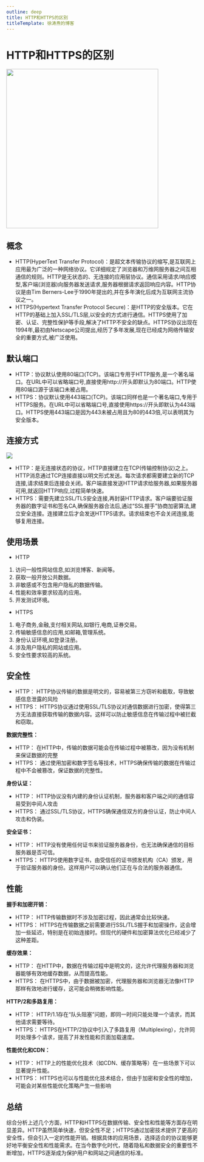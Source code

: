 ```yaml
---
outline: deep
title: HTTP和HTTPS的区别
titleTemplate: 徐涛焘的博客
---
```

# HTTP和HTTPS的区别

<img src="/question/network/http_and_https.jpg" width="400" height="420">

## 概念

- HTTP(HyperText Transfer Protocol)：是超文本传输协议的缩写,是互联网上应用最为广泛的一种网络协议。它详细规定了浏览器和万维网服务器之间互相通信的规则。HTTP是无状态的、无连接的应用层协议。通信采用请求/响应模型,客户端(浏览器)向服务器发送请求,服务器根据请求返回响应内容。HTTP协议是由Tim Berners-Lee于1990年提出的,并在多年演化后成为互联网主流协议之一。
- HTTPS(Hypertext Transfer Protocol Secure)：是HTTP的安全版本。它在HTTP的基础上加入SSL/TLS层,以安全的方式进行通信。HTTPS使用了加密、认证、完整性保护等手段,解决了HTTP不安全的缺点。HTTPS协议出现在1994年,最初由Netscape公司提出,经历了多年发展,现在已经成为网络传输安全的重要方式,被广泛使用。
## 默认端口

- HTTP：协议默认使用80端口(TCP)。该端口专用于HTTP服务,是一个著名端口。在URL中可以省略端口号,直接使用http://开头即默认为80端口。HTTP使用80端口源于该端口未被占用。
- HTTPS：协议默认使用443端口(TCP)。该端口同样也是一个著名端口,专用于HTTPS服务。在URL中可以省略端口号,直接使用https://开头即默认为443端口。HTTPS使用443端口是因为443未被占用且为80的443倍,可以表明其为安全版本。
## 连接方式
![](https://cdn.nlark.com/yuque/0/2023/jpeg/277039/1691496278055-5368f4f7-e053-4586-926f-79d2427f713a.jpeg)

- HTTP：是无连接状态的协议，HTTP直接建立在TCP(传输控制协议)之上。HTTP消息通过TCP连接直接以明文形式发送。每次请求都需要建立新的TCP连接,请求结束后连接会关闭。客户端直接发送HTTP请求给服务器,如果服务器可用,就返回HTTP响应,过程简单快速。
- HTTPS：需要先建立SSL/TLS安全连接,再封装HTTP请求。客户端要验证服务器的数字证书和签名CA,确保服务器合法后,通过“SSL握手”协商加密算法,建立安全连接。连接建立后才会发送HTTPS请求。请求结束也不会关闭连接,能够复用连接。
## 使用场景

- HTTP
1. 访问一般性网站信息,如浏览博客、新闻等。
2. 获取一般开放公共数据。
3. 非敏感或不包含用户隐私的数据传输。
4. 性能和效率要求较高的应用。
5. 开发测试环境。
- HTTPS
1. 电子商务,金融,支付相关网站,如银行,电商,证券交易。
2. 传输敏感信息的应用,如邮箱,管理系统。
3. 身份认证环境,如登录注册。
4. 涉及用户隐私的网站或应用。
5. 安全性要求较高的系统。
## 安全性

- HTTP： HTTP协议传输的数据是明文的，容易被第三方窃听和截取，导致敏感信息泄露的风险
- HTTPS： HTTPS协议通过使用SSL/TLS协议对通信数据进行加密，使得第三方无法直接获取传输的数据内容。这样可以防止敏感信息在传输过程中被拦截和窃取。

**数据完整性：**

- HTTP： 在HTTP中，传输的数据可能会在传输过程中被篡改，因为没有机制来保证数据的完整
- HTTPS： 通过使用加密和数字签名等技术，HTTPS确保传输的数据在传输过程中不会被篡改，保证数据的完整性。

**身份认证：**

- HTTP： HTTP协议没有内建的身份认证机制，服务器和客户端之间的通信容易受到中间人攻击
- HTTPS： 通过SSL/TLS协议，HTTPS确保通信双方的身份认证，防止中间人攻击和伪装。

**安全证书：**

- HTTP： HTTP没有使用任何证书来验证服务器身份，也无法确保通信的目标服务器是否可信。
- HTTPS： HTTPS使用数字证书，由受信任的证书颁发机构（CA）颁发，用于验证服务器的身份。这样用户可以确认他们正在与合法的服务器通信。
## 性能
**握手和加密开销：**

- HTTP： HTTP传输数据时不涉及加密过程，因此通常会比较快速。
- HTTPS： HTTPS在传输数据之前需要进行SSL/TLS握手和加密操作，这会增加一些延迟，特别是在初始连接时。但现代的硬件和加密算法优化已经减少了这种差距。

**缓存效果：**

- HTTP： 在HTTP中，数据在传输过程中是明文的，这允许代理服务器和浏览器能够有效地缓存数据，从而提高性能。
- HTTPS： 在HTTPS中，由于数据被加密，代理服务器和浏览器无法像HTTP那样有效地进行缓存，这可能会稍微影响性能。

**HTTP/2和多路复用：**

- HTTP： HTTP/1.1存在“队头阻塞”问题，即同一时间只能处理一个请求，而其他请求需要等待。
- HTTPS： HTTPS在HTTP/2协议中引入了多路复用（Multiplexing），允许同时处理多个请求，提高了并发性能和页面加载速度。

**性能优化和CDN：**

- HTTP： HTTP上的性能优化技术（如CDN、缓存策略等）在一些场景下可以显著提升性能。
- HTTPS： HTTPS也可以与性能优化技术结合，但由于加密和安全性的增加，可能会对某些性能优化策略产生一些影响
## 总结
综合分析上述几个方面，HTTP和HTTPS在数据传输、安全性和性能等方面存在明显差异。HTTP虽然简单快速，但安全性不足；HTTPS通过加密技术提供了更高的安全性，但会引入一定的性能开销。根据具体的应用场景，选择适合的协议能够更好地平衡安全性和性能需求。在当今数字化时代，随着隐私和数据安全的重要性不断增加，HTTPS逐渐成为保护用户和网站之间通信的标准。
